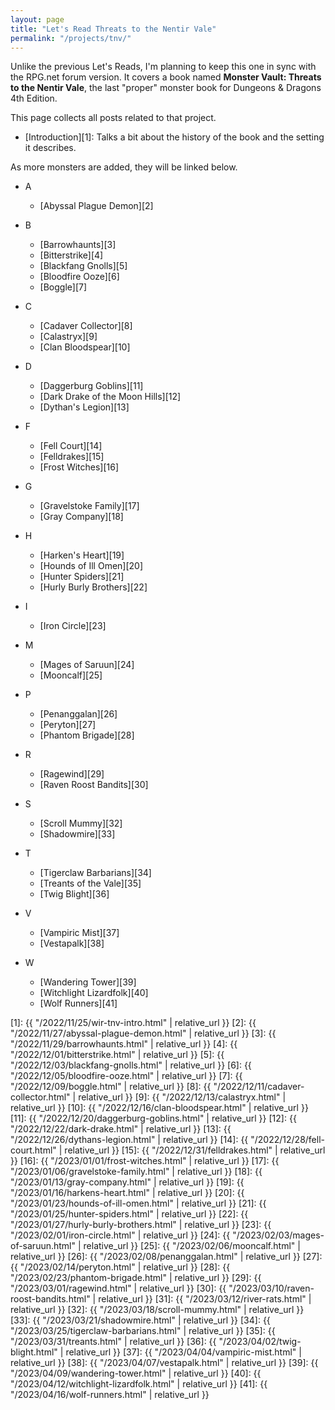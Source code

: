 ```yaml
---
layout: page
title: "Let's Read Threats to the Nentir Vale"
permalink: "/projects/tnv/"
---
```


Unlike the previous Let's Reads, I'm planning to keep this one in sync with the
RPG.net forum version. It covers a book named **Monster Vault: Threats to the
Nentir Vale**, the last "proper" monster book for Dungeons & Dragons 4th
Edition.

This page collects all posts related to that project.

- [Introduction][1]: Talks a bit about the history of the book and the setting
  it describes.

As more monsters are added, they will be linked below.

- A
  - [Abyssal Plague Demon][2]

- B
  - [Barrowhaunts][3]
  - [Bitterstrike][4]
  - [Blackfang Gnolls][5]
  - [Bloodfire Ooze][6]
  - [Boggle][7]

- C
  - [Cadaver Collector][8]
  - [Calastryx][9]
  - [Clan Bloodspear][10]

- D
  - [Daggerburg Goblins][11]
  - [Dark Drake of the Moon Hills][12]
  - [Dythan's Legion][13]

- F
  - [Fell Court][14]
  - [Felldrakes][15]
  - [Frost Witches][16]

- G
  - [Gravelstoke Family][17]
  - [Gray Company][18]

- H
  - [Harken's Heart][19]
  - [Hounds of Ill Omen][20]
  - [Hunter Spiders][21]
  - [Hurly Burly Brothers][22]

- I
  - [Iron Circle][23]

- M
  - [Mages of Saruun][24]
  - [Mooncalf][25]

- P
  - [Penanggalan][26]
  - [Peryton][27]
  - [Phantom Brigade][28]

- R
  - [Ragewind][29]
  - [Raven Roost Bandits][30]

- S
  - [Scroll Mummy][32]
  - [Shadowmire][33]

- T
  - [Tigerclaw Barbarians][34]
  - [Treants of the Vale][35]
  - [Twig Blight][36]

- V
  - [Vampiric Mist][37]
  - [Vestapalk][38]

- W
  - [Wandering Tower][39]
  - [Witchlight Lizardfolk][40]
  - [Wolf Runners][41]


[1]: {{ "/2022/11/25/wir-tnv-intro.html" | relative_url }}
[2]: {{ "/2022/11/27/abyssal-plague-demon.html" | relative_url }}
[3]: {{ "/2022/11/29/barrowhaunts.html" | relative_url }}
[4]: {{ "/2022/12/01/bitterstrike.html" | relative_url }}
[5]: {{ "/2022/12/03/blackfang-gnolls.html" | relative_url }}
[6]: {{ "/2022/12/05/bloodfire-ooze.html" | relative_url }}
[7]: {{ "/2022/12/09/boggle.html" | relative_url }}
[8]: {{ "/2022/12/11/cadaver-collector.html" | relative_url }}
[9]: {{ "/2022/12/13/calastryx.html" | relative_url }}
[10]: {{ "/2022/12/16/clan-bloodspear.html" | relative_url }}
[11]: {{ "/2022/12/20/daggerburg-goblins.html" | relative_url }}
[12]: {{ "/2022/12/22/dark-drake.html" | relative_url }}
[13]: {{ "/2022/12/26/dythans-legion.html" | relative_url }}
[14]: {{ "/2022/12/28/fell-court.html" | relative_url }}
[15]: {{ "/2022/12/31/felldrakes.html" | relative_url }}
[16]: {{ "/2023/01/01/frost-witches.html" | relative_url }}
[17]: {{ "/2023/01/06/gravelstoke-family.html" | relative_url }}
[18]: {{ "/2023/01/13/gray-company.html" | relative_url }}
[19]: {{ "/2023/01/16/harkens-heart.html" | relative_url }}
[20]: {{ "/2023/01/23/hounds-of-ill-omen.html" | relative_url }}
[21]: {{ "/2023/01/25/hunter-spiders.html" | relative_url }}
[22]: {{ "/2023/01/27/hurly-burly-brothers.html" | relative_url }}
[23]: {{ "/2023/02/01/iron-circle.html" | relative_url }}
[24]: {{ "/2023/02/03/mages-of-saruun.html" | relative_url }}
[25]: {{ "/2023/02/06/mooncalf.html" | relative_url }}
[26]: {{ "/2023/02/08/penanggalan.html" | relative_url }}
[27]: {{ "/2023/02/14/peryton.html" | relative_url }}
[28]: {{ "/2023/02/23/phantom-brigade.html" | relative_url }}
[29]: {{ "/2023/03/01/ragewind.html" | relative_url }}
[30]: {{ "/2023/03/10/raven-roost-bandits.html" | relative_url }}
[31]: {{ "/2023/03/12/river-rats.html" | relative_url }}
[32]: {{ "/2023/03/18/scroll-mummy.html" | relative_url }}
[33]: {{ "/2023/03/21/shadowmire.html" | relative_url }}
[34]: {{ "/2023/03/25/tigerclaw-barbarians.html" | relative_url }}
[35]: {{ "/2023/03/31/treants.html" | relative_url }}
[36]: {{ "/2023/04/02/twig-blight.html" | relative_url }}
[37]: {{ "/2023/04/04/vampiric-mist.html" | relative_url }}
[38]: {{ "/2023/04/07/vestapalk.html" | relative_url }}
[39]: {{ "/2023/04/09/wandering-tower.html" | relative_url }}
[40]: {{ "/2023/04/12/witchlight-lizardfolk.html" | relative_url }}
[41]: {{ "/2023/04/16/wolf-runners.html" | relative_url }}
